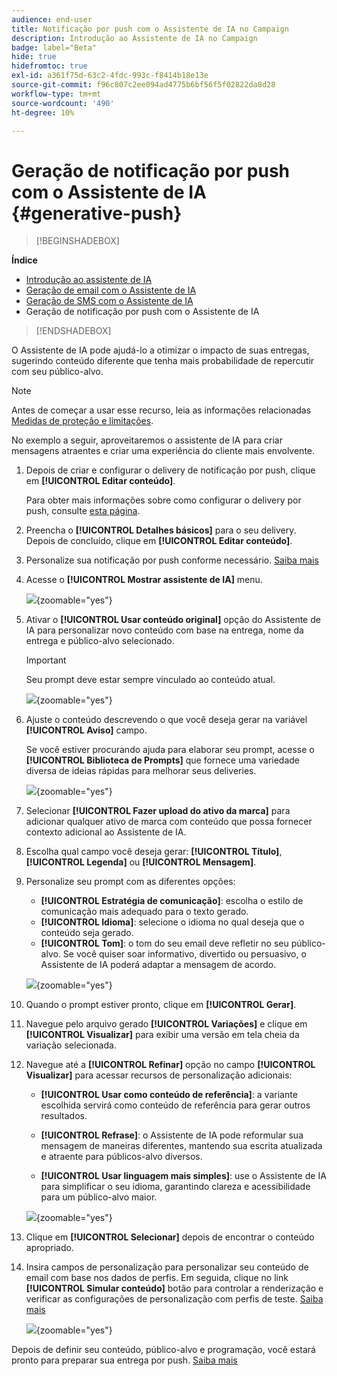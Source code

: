 ```yaml
---
audience: end-user
title: Notificação por push com o Assistente de IA no Campaign
description: Introdução ao Assistente de IA no Campaign
badge: label="Beta"
hide: true
hidefromtoc: true
exl-id: a361f75d-63c2-4fdc-993c-f8414b18e13e
source-git-commit: f96c807c2ee094ad4775b6bf56f5f02822da8d28
workflow-type: tm+mt
source-wordcount: '490'
ht-degree: 10%

---
```


# Geração de notificação por push com o Assistente de IA {#generative-push}

>[!BEGINSHADEBOX]

**Índice**

* [Introdução ao assistente de IA](generative-gs.md)
* [Geração de email com o Assistente de IA](generative-content.md)
* [Geração de SMS com o Assistente de IA](generative-sms.md)
* Geração de notificação por push com o Assistente de IA

>[!ENDSHADEBOX]

O Assistente de IA pode ajudá-lo a otimizar o impacto de suas entregas, sugerindo conteúdo diferente que tenha mais probabilidade de repercutir com seu público-alvo.

>[!NOTE]
>
>Antes de começar a usar esse recurso, leia as informações relacionadas [Medidas de proteção e limitações](generative-gs.md#guardrails-and-limitations).

No exemplo a seguir, aproveitaremos o assistente de IA para criar mensagens atraentes e criar uma experiência do cliente mais envolvente.

1. Depois de criar e configurar o delivery de notificação por push, clique em **[!UICONTROL Editar conteúdo]**.

   Para obter mais informações sobre como configurar o delivery por push, consulte [esta página](../push/create-push.md).

1. Preencha o **[!UICONTROL Detalhes básicos]** para o seu delivery. Depois de concluído, clique em **[!UICONTROL Editar conteúdo]**.

1. Personalize sua notificação por push conforme necessário. [Saiba mais](../push/content-push.md)

1. Acesse o **[!UICONTROL Mostrar assistente de IA]** menu.

   ![](assets/push-genai-1.png){zoomable=&quot;yes&quot;}

1. Ativar o **[!UICONTROL Usar conteúdo original]** opção do Assistente de IA para personalizar novo conteúdo com base na entrega, nome da entrega e público-alvo selecionado.

   >[!IMPORTANT]
   >
   > Seu prompt deve estar sempre vinculado ao conteúdo atual.

   ![](assets/push-genai-3.png){zoomable=&quot;yes&quot;}

1. Ajuste o conteúdo descrevendo o que você deseja gerar na variável **[!UICONTROL Aviso]** campo.

   Se você estiver procurando ajuda para elaborar seu prompt, acesse o **[!UICONTROL Biblioteca de Prompts]** que fornece uma variedade diversa de ideias rápidas para melhorar seus deliveries.

   ![](assets/push-genai-2.png){zoomable=&quot;yes&quot;}

1. Selecionar **[!UICONTROL Fazer upload do ativo da marca]** para adicionar qualquer ativo de marca com conteúdo que possa fornecer contexto adicional ao Assistente de IA.

1. Escolha qual campo você deseja gerar: **[!UICONTROL Título]**, **[!UICONTROL Legenda]** ou **[!UICONTROL Mensagem]**.

1. Personalize seu prompt com as diferentes opções:

   * **[!UICONTROL Estratégia de comunicação]**: escolha o estilo de comunicação mais adequado para o texto gerado.
   * **[!UICONTROL Idioma]**: selecione o idioma no qual deseja que o conteúdo seja gerado.
   * **[!UICONTROL Tom]**: o tom do seu email deve refletir no seu público-alvo. Se você quiser soar informativo, divertido ou persuasivo, o Assistente de IA poderá adaptar a mensagem de acordo.

   ![](assets/push-genai-4.png){zoomable=&quot;yes&quot;}

1. Quando o prompt estiver pronto, clique em **[!UICONTROL Gerar]**.

1. Navegue pelo arquivo gerado **[!UICONTROL Variações]** e clique em **[!UICONTROL Visualizar]** para exibir uma versão em tela cheia da variação selecionada.

1. Navegue até a **[!UICONTROL Refinar]** opção no campo **[!UICONTROL Visualizar]** para acessar recursos de personalização adicionais:

   * **[!UICONTROL Usar como conteúdo de referência]**: a variante escolhida servirá como conteúdo de referência para gerar outros resultados.

   * **[!UICONTROL Refrase]**: o Assistente de IA pode reformular sua mensagem de maneiras diferentes, mantendo sua escrita atualizada e atraente para públicos-alvo diversos.

   * **[!UICONTROL Usar linguagem mais simples]**: use o Assistente de IA para simplificar o seu idioma, garantindo clareza e acessibilidade para um público-alvo maior.

   ![](assets/push-genai-5.png){zoomable=&quot;yes&quot;}

1. Clique em **[!UICONTROL Selecionar]** depois de encontrar o conteúdo apropriado.

1. Insira campos de personalização para personalizar seu conteúdo de email com base nos dados de perfis. Em seguida, clique no link **[!UICONTROL Simular conteúdo]** botão para controlar a renderização e verificar as configurações de personalização com perfis de teste. [Saiba mais](../preview-test/preview-content.md)

   ![](assets/push-genai-6.png){zoomable=&quot;yes&quot;}

Depois de definir seu conteúdo, público-alvo e programação, você estará pronto para preparar sua entrega por push. [Saiba mais](../monitor/prepare-send.md)

